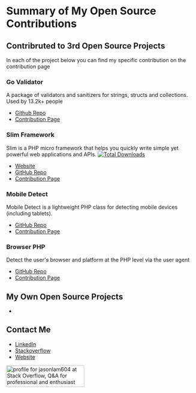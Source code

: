 # Summary of My Open Source Contributions

## Contribruted to 3rd Open Source Projects
In each of the project below you can find my specific contribution on the contribution page

### Go Validator
A package of validators and sanitizers for strings, structs and collections. Used by 13.2k+ people
- [Github Repo](https://github.com/asaskevich/govalidator)
- [Contribution Page](https://github.com/asaskevich/govalidator/graphs/contributors)

### Slim Framework
Slim is a PHP micro framework that helps you quickly write simple yet powerful web applications and APIs. [![Total Downloads](https://poser.pugx.org/slim/slim/downloads)](https://packagist.org/packages/slim/slim)
- [Website](https://www.slimframework.com/)
- [GitHub Repo](https://github.com/slimphp/Slim)
- [Contribution Page](https://github.com/slimphp/Slim/graphs/contributors)

### Mobile Detect
Mobile Detect is a lightweight PHP class for detecting mobile devices (including tablets).
- [GitHub Repo](https://github.com/serbanghita/Mobile-Detect)
- [Contribution Page](https://github.com/serbanghita/Mobile-Detect/graphs/contributors)

### Browser PHP
Detect the user's browser and platform at the PHP level via the user agent
- [GitHub Repo](https://github.com/cbschuld/Browser.php)
- [Contribution Page](https://github.com/cbschuld/Browser.php/graphs/contributors)


## My Own Open Source Projects
- 


## Contact Me
- [LinkedIn](https://www.linkedin.com/in/jasonlam604/)
- [Stackoverflow](https://stackoverflow.com/users/5348307/jasonlam604)
- [Website](https://jasonlam604.com/)

 <a href="https://stackoverflow.com/users/5348307/jasonlam604"><img src="https://stackoverflow.com/users/flair/5348307.png" width="208" height="58" alt="profile for jasonlam604 at Stack Overflow, Q&amp;A for professional and enthusiast programmers" title="profile for jasonlam604 at Stack Overflow, Q&amp;A for professional and enthusiast programmers"></a>
